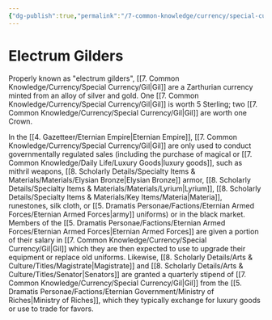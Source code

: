 ```yaml
---
{"dg-publish":true,"permalink":"/7-common-knowledge/currency/special-currency/gil/","noteIcon":""}
---
```


# Electrum Gilders

Properly known as "electrum gilders", [[7. Common Knowledge/Currency/Special Currency/Gil\|Gil]] are a Zarthurian currency minted from an alloy of silver and gold. One [[7. Common Knowledge/Currency/Special Currency/Gil\|Gil]] is worth 5 Sterling; two [[7. Common Knowledge/Currency/Special Currency/Gil\|Gil]] are worth one Crown.  

In the [[4. Gazetteer/Eternian Empire\|Eternian Empire]], [[7. Common Knowledge/Currency/Special Currency/Gil\|Gil]] are only used to conduct governmentally regulated sales (including the purchase of magical or [[7. Common Knowledge/Daily Life/Luxury Goods\|luxury goods]], such as mithril weapons, [[8. Scholarly Details/Specialty Items & Materials/Materials/Elysian Bronze\|Elysian Bronze]] armor, [[8. Scholarly Details/Specialty Items & Materials/Materials/Lyrium\|Lyrium]], [[8. Scholarly Details/Specialty Items & Materials/Key Items/Materia\|Materia]], runestones, silk cloth, or [[5. Dramatis Personae/Factions/Eternian Armed Forces/Eternian Armed Forces\|army]] uniforms) or in the black market. Members of the [[5. Dramatis Personae/Factions/Eternian Armed Forces/Eternian Armed Forces\|Eternian Armed Forces]] are given a portion of their salary in [[7. Common Knowledge/Currency/Special Currency/Gil\|Gil]] which they are then expected to use to upgrade their equipment or replace old uniforms. Likewise, [[8. Scholarly Details/Arts & Culture/Titles/Magistrate\|Magistrate]] and [[8. Scholarly Details/Arts & Culture/Titles/Senator\|Senators]] are granted a quarterly stipend of [[7. Common Knowledge/Currency/Special Currency/Gil\|Gil]] from the [[5. Dramatis Personae/Factions/Eternian Government/Ministry of Riches\|Ministry of Riches]], which they typically exchange for luxury goods or use to trade for favors. 

